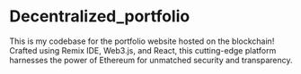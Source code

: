 # Decentralized_portfolio
 This is my codebase for the portfolio website hosted on the blockchain! Crafted using Remix IDE, Web3.js, and React, this cutting-edge platform harnesses the power of Ethereum for unmatched security and transparency.
